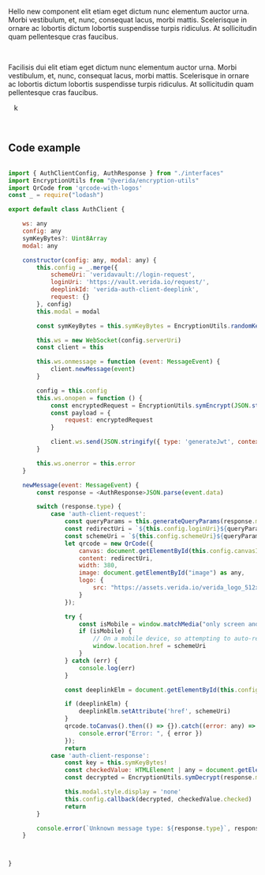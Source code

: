 Hello new component elit etiam eget dictum nunc elementum auctor urna. Morbi vestibulum, et, nunc, consequat lacus, morbi mattis. Scelerisque in ornare ac lobortis dictum lobortis suspendisse turpis ridiculus. At sollicitudin quam pellentesque cras faucibus.

&nbsp;
&nbsp;
&nbsp;
&nbsp;
&nbsp;

Facilisis dui elit etiam eget dictum nunc elementum auctor urna. Morbi vestibulum, et, nunc, consequat lacus, morbi mattis. Scelerisque in ornare ac lobortis dictum lobortis suspendisse turpis ridiculus. At sollicitudin quam pellentesque cras faucibus.

&nbsp;
&nbsp;k
&nbsp;
&nbsp;
&nbsp;

<!-- ![MarineGEO circle logo](https://user-images.githubusercontent.com/54280620/135962035-9d94d9df-9f2d-466a-a1e6-3fb186e6ffb8.png "MarineGEO logo") -->

&nbsp;
&nbsp;
&nbsp;
&nbsp;
&nbsp;

## Code example

```javascript

import { AuthClientConfig, AuthResponse } from "./interfaces"
import EncryptionUtils from "@verida/encryption-utils"
import QrCode from 'qrcode-with-logos'
const _ = require("lodash")

export default class AuthClient {

    ws: any
    config: any
    symKeyBytes?: Uint8Array
    modal: any

    constructor(config: any, modal: any) {
        this.config = _.merge({
            schemeUri: 'veridavault://login-request',
            loginUri: 'https://vault.verida.io/request/',
            deeplinkId: 'verida-auth-client-deeplink',
            request: {}
        }, config)
        this.modal = modal

        const symKeyBytes = this.symKeyBytes = EncryptionUtils.randomKey(32)

        this.ws = new WebSocket(config.serverUri)
        const client = this

        this.ws.onmessage = function (event: MessageEvent) {
            client.newMessage(event)
        }

        config = this.config
        this.ws.onopen = function () {
            const encryptedRequest = EncryptionUtils.symEncrypt(JSON.stringify(config.request), symKeyBytes)
            const payload = {
                request: encryptedRequest
            }

            client.ws.send(JSON.stringify({ type: 'generateJwt', context: config.context, payload }))
        }

        this.ws.onerror = this.error
    }

    newMessage(event: MessageEvent) {
        const response = <AuthResponse>JSON.parse(event.data)

        switch (response.type) {
            case 'auth-client-request':
                const queryParams = this.generateQueryParams(response.message!)
                const redirectUri = `${this.config.loginUri}${queryParams}`
                const schemeUri = `${this.config.schemeUri}${queryParams}`
                let qrcode = new QrCode({
                    canvas: document.getElementById(this.config.canvasId!) as any,
                    content: redirectUri,
                    width: 380,
                    image: document.getElementById("image") as any,
                    logo: {
                        src: "https://assets.verida.io/verida_logo_512x512.png"
                    }
                });

                try {
                    const isMobile = window.matchMedia("only screen and (max-width: 760px)").matches;
                    if (isMobile) {
                        // On a mobile device, so attempting to auto-redirect to application
                        window.location.href = schemeUri
                    }
                } catch (err) {
                    console.log(err)
                }

                const deeplinkElm = document.getElementById(this.config.deeplinkId!)

                if (deeplinkElm) {
                    deeplinkElm.setAttribute('href', schemeUri)
                }
                qrcode.toCanvas().then(() => {}).catch((error: any) => {
                    console.error("Error: ", { error })
                });
                return
            case 'auth-client-response':
                const key = this.symKeyBytes!
                const checkedValue: HTMLElement | any = document.getElementById('verida-checked');
                const decrypted = EncryptionUtils.symDecrypt(response.message, key)

                this.modal.style.display = 'none'
                this.config.callback(decrypted, checkedValue.checked)
                return
        }

        console.error(`Unknown message type: ${response.type}`, response)
    }



}

```

